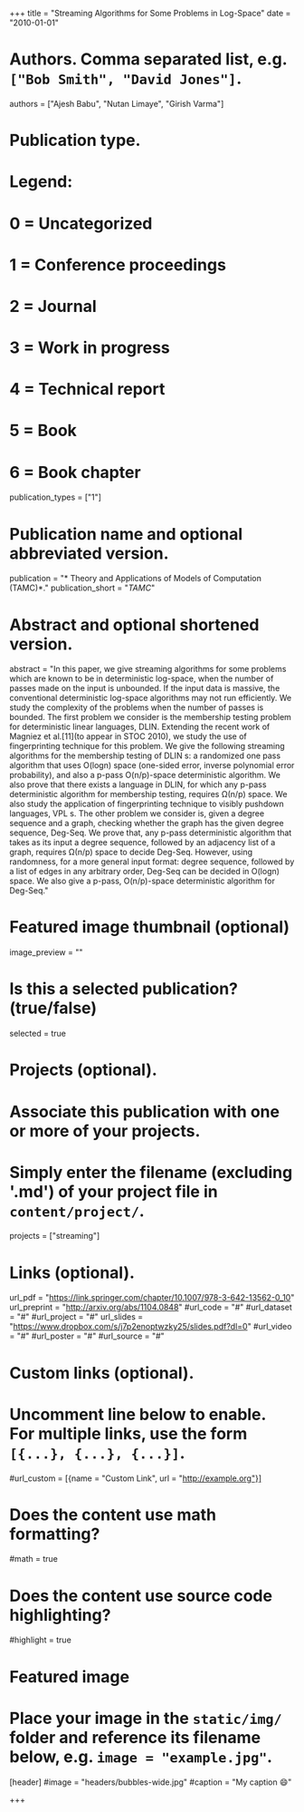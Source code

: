 +++
title = "Streaming Algorithms for Some Problems in Log-Space"
date = "2010-01-01"

# Authors. Comma separated list, e.g. `["Bob Smith", "David Jones"]`.
authors = ["Ajesh Babu", "Nutan Limaye", "Girish Varma"]

# Publication type.
# Legend:
# 0 = Uncategorized
# 1 = Conference proceedings
# 2 = Journal
# 3 = Work in progress
# 4 = Technical report
# 5 = Book
# 6 = Book chapter
publication_types = ["1"]

# Publication name and optional abbreviated version.
publication = "* Theory and Applications of Models of Computation (TAMC)*."
publication_short = "*TAMC*"

# Abstract and optional shortened version.
abstract = "In this paper, we give streaming algorithms for some problems which are known to be in deterministic log-space, when the number of passes made on the input is unbounded. If the input data is massive, the conventional deterministic log-space algorithms may not run efficiently. We study the complexity of the problems when the number of passes is bounded. The first problem we consider is the membership testing problem for deterministic linear languages, DLIN. Extending the recent work of Magniez et al.[11](to appear in STOC 2010), we study the use of fingerprinting technique for this problem. We give the following streaming algorithms for the membership testing of DLIN s: a randomized one pass algorithm that uses O(logn) space (one-sided error, inverse polynomial error probability), and also a p-pass O(n/p)-space deterministic algorithm. We also prove that there exists a language in DLIN, for which any p-pass deterministic algorithm for membership testing, requires Ω(n/p) space. We also study the application of fingerprinting technique to visibly pushdown languages, VPL s. The other problem we consider is, given a degree sequence and a graph, checking whether the graph has the given degree sequence, Deg-Seq. We prove that, any p-pass deterministic algorithm that takes as its input a degree sequence, followed by an adjacency list of a graph, requires Ω(n/p) space to decide Deg-Seq. However, using randomness, for a more general input format: degree sequence, followed by a list of edges in any arbitrary order, Deg-Seq can be decided in O(logn) space. We also give a p-pass, O(n/p)-space deterministic algorithm for Deg-Seq."

# Featured image thumbnail (optional)
image_preview = ""

# Is this a selected publication? (true/false)
selected = true

# Projects (optional).
#   Associate this publication with one or more of your projects.
#   Simply enter the filename (excluding '.md') of your project file in `content/project/`.
projects = ["streaming"]

# Links (optional).
url_pdf =  "https://link.springer.com/chapter/10.1007/978-3-642-13562-0_10"
url_preprint = "http://arxiv.org/abs/1104.0848"
#url_code = "#"
#url_dataset = "#"
#url_project = "#"
url_slides = "https://www.dropbox.com/s/j7p2enoptwzky25/slides.pdf?dl=0"
#url_video = "#"
#url_poster = "#"
#url_source = "#"

# Custom links (optional).
#   Uncomment line below to enable. For multiple links, use the form `[{...}, {...}, {...}]`.
#url_custom = [{name = "Custom Link", url = "http://example.org"}]

# Does the content use math formatting?
#math = true

# Does the content use source code highlighting?
#highlight = true

# Featured image
# Place your image in the `static/img/` folder and reference its filename below, e.g. `image = "example.jpg"`.
[header]
#image = "headers/bubbles-wide.jpg"
#caption = "My caption :smile:"

+++

